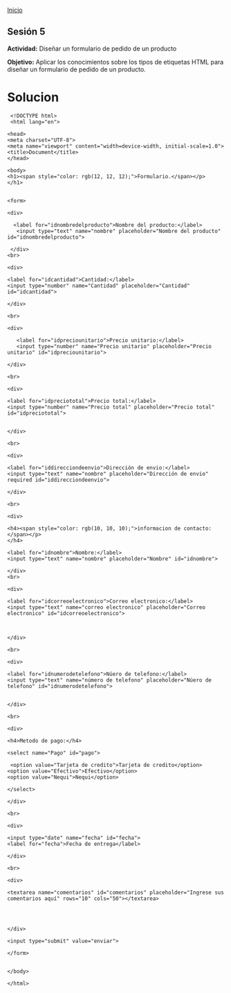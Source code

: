 <!-- No borrar o modificar -->
[Inicio](./index.md)

## Sesión 5 


<!-- Su documentación aquí -->

**Actividad:** Diseñar un formulario de pedido de un producto

**Objetivo:** Aplicar los conocimientos sobre los tipos de etiquetas HTML para diseñar un formulario de pedido de un producto.

# Solucion 

     <!DOCTYPE html>
     <html lang="en">

    <head>
    <meta charset="UTF-8">
    <meta name="viewport" content="width=device-width, initial-scale=1.0">
    <title>Document</title>
    </head>

    <body>
    <h1><span style="color: rgb(12, 12, 12);">Formulario.</span></p>
    </h1>


    <form>

    <div>

      <label for="idnombredelproducto">Nombre del producto:</label>
       <input type="text" name="nombre" placeholder="Nombre del producto" id="idnombredelproducto">

     </div>
    <br>

    <div>

    <label for="idcantidad">Cantidad:</label>
    <input type="number" name="Cantidad" placeholder="Cantidad" id="idcantidad">

    </div>

    <br>

    <div>

       <label for="idpreciounitario">Precio unitario:</label>
       <input type="number" name="Precio unitario" placeholder="Precio unitario" id="idpreciounitario">

    </div>

    <br>

    <div>

    <label for="idpreciototal">Precio total:</label>
    <input type="number" name="Precio total" placeholder="Precio total" id="idpreciototal">


    </div>

    <br>

    <div>

    <label for="iddirecciondeenvio">Dirección de envio:</label>
    <input type="text" name="nombre" placeholder="Dirección de envio" required id="iddirecciondeenvio">

    </div>

    <br>

    <div>

    <h4><span style="color: rgb(10, 10, 10);">informacion de contacto:</span></p>
    </h4>

    <label for="idnombre">Nombre:</label>
    <input type="text" name="nombre" placeholder="Nombre" id="idnombre">

    </div>
    <br>

    <div>

    <label for="idcorreoelectronico">Correo electronico:</label>
    <input type="text" name="correo electronico" placeholder="Correo electronico" id="idcorreoelectronico">



    </div>

    <br>

    <div>

    <label for="idnumerodetelefono">Núero de telefono:</label>
    <input type="text" name="número de telefono" placeholder="Núero de telefono" id="idnumerodetelefono">


    </div>

    <br>

    <div>

    <h4>Metodo de pago:</h4>

    <select name="Pago" id="pago">

     <option value="Tarjeta de credito">Tarjeta de credito</option>
    <option value="Efectivo">Efectivo</option>
    <option value="Nequi">Nequi</option>

    </select>

    </div>

    <br>

    <div>

    <input type="date" name="fecha" id="fecha">
    <label for="fecha">Fecha de entrega</label>

    </div>

    <br>

    <div>

    <textarea name="comentarios" id="comentarios" placeholder="Ingrese sus comentarios aquí" rows="10" cols="50"></textarea>




    </div>

    <input type="submit" value="enviar">

    </form>


    </body>

    </html>




